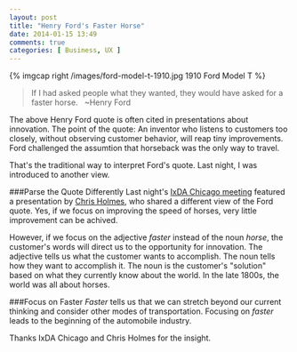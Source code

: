 ```yaml
---
layout: post
title: "Henry Ford's Faster Horse"
date: 2014-01-15 13:49
comments: true
categories: [ Business, UX ]
---
```

{% imgcap right /images/ford-model-t-1910.jpg 1910 Ford Model T %}
>If I had asked people what they wanted, they would have asked for a faster horse. 
>&nbsp;
>~Henry Ford

The above Henry Ford quote is often cited in presentations about innovation. The point of the quote: An inventor who listens to customers too closely, without observing customer behavior, will reap tiny improvements. Ford challenged the assumtion that horseback was the only way to travel. 

That's the traditional way to interpret Ford's quote. Last night, I was introduced to another view.
<!--more-->
###Parse the Quote Differently
Last night's [IxDA Chicago meeting](http://www.ixdachicago.org) featured a presentation by [Chris Holmes](http://chris-holmes.com), who shared a different view of the Ford quote. Yes, if we focus on improving the speed of horses, very little improvement can be achived.

However, if we focus on the adjective _faster_ instead of the noun _horse_, the customer's words will direct us to the opportunity for innovation. The adjective tells us what the customer wants to accomplish. The noun tells how they want to accomplish it. The noun is the customer's "solution" based on what they currently know about the world. In the late 1800s, the world was all about horses.

###Focus on Faster 
_Faster_ tells us that we can stretch beyond our current thinking and consider other modes of transportation. Focusing on _faster_ leads to the beginning of the automobile industry.

Thanks IxDA Chicago and Chris Holmes for the insight.

